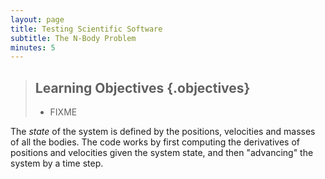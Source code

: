 ```yaml
---
layout: page
title: Testing Scientific Software
subtitle: The N-Body Problem
minutes: 5
---
```

> ## Learning Objectives {.objectives}
>
> *   FIXME



The *state* of the system is defined by the positions, velocities and
masses of all the bodies. The code works by first computing the derivatives
of positions and velocities given the system state,
and then "advancing" the system by a time step.
